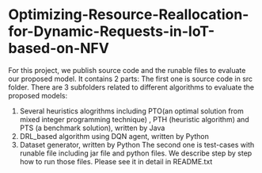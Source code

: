# Optimizing-Resource-Reallocation-for-Dynamic-Requests-in-IoT-based-on-NFV

For this project, we publish source code and the runable files to evaluate our proposed model.
It contains 2 parts:
The first one is source code in src folder. 
  There are 3 subfolders related to different algorithms to evaluate the proposed models:
  1. Several heuristics alogrithms including PTO(an optimal solution from mixed integer programming technique) , PTH (heuristic algorithm) and PTS (a benchmark solution), written by Java
  2. DRL_based algorithm using DQN agent, written by Python
  3. Dataset generator, written by Python
The second one is test-cases with runable file including jar file and python files. We describe step by step how to run those files. Please see it in detail in README.txt
